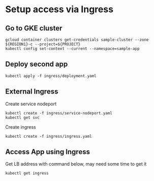 
# Setup access via Ingress

## Go to GKE cluster
```
gcloud container clusters get-credentials sample-cluster --zone ${REGION1}-c --project=${PROJECT}
kubectl config set-context --current --namespace=sample-app
```

## Deploy second app
```
kubectl apply -f ingress/deployment.yaml
```
## External Ingress
Create service nodeport
```
kubectl create -f ingress/service-nodeport.yaml
kubectl get svc
```
Create ingress
```
kubectl create -f ingress/ingress.yaml
```
## Access App using Ingress
Get LB address with command below, may need some time to get it
```
kubectl get ingress
```

